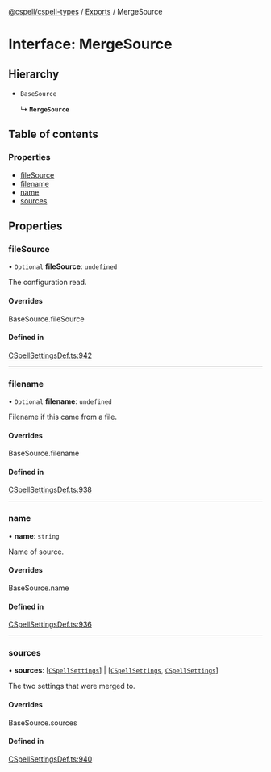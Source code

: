 [@cspell/cspell-types](../README.md) / [Exports](../modules.md) / MergeSource

# Interface: MergeSource

## Hierarchy

- `BaseSource`

  ↳ **`MergeSource`**

## Table of contents

### Properties

- [fileSource](MergeSource.md#filesource)
- [filename](MergeSource.md#filename)
- [name](MergeSource.md#name)
- [sources](MergeSource.md#sources)

## Properties

### fileSource

• `Optional` **fileSource**: `undefined`

The configuration read.

#### Overrides

BaseSource.fileSource

#### Defined in

[CSpellSettingsDef.ts:942](https://github.com/streetsidesoftware/cspell/blob/aeb24c4/packages/cspell-types/src/CSpellSettingsDef.ts#L942)

___

### filename

• `Optional` **filename**: `undefined`

Filename if this came from a file.

#### Overrides

BaseSource.filename

#### Defined in

[CSpellSettingsDef.ts:938](https://github.com/streetsidesoftware/cspell/blob/aeb24c4/packages/cspell-types/src/CSpellSettingsDef.ts#L938)

___

### name

• **name**: `string`

Name of source.

#### Overrides

BaseSource.name

#### Defined in

[CSpellSettingsDef.ts:936](https://github.com/streetsidesoftware/cspell/blob/aeb24c4/packages/cspell-types/src/CSpellSettingsDef.ts#L936)

___

### sources

• **sources**: [[`CSpellSettings`](CSpellSettings.md)] \| [[`CSpellSettings`](CSpellSettings.md), [`CSpellSettings`](CSpellSettings.md)]

The two settings that were merged to.

#### Overrides

BaseSource.sources

#### Defined in

[CSpellSettingsDef.ts:940](https://github.com/streetsidesoftware/cspell/blob/aeb24c4/packages/cspell-types/src/CSpellSettingsDef.ts#L940)
